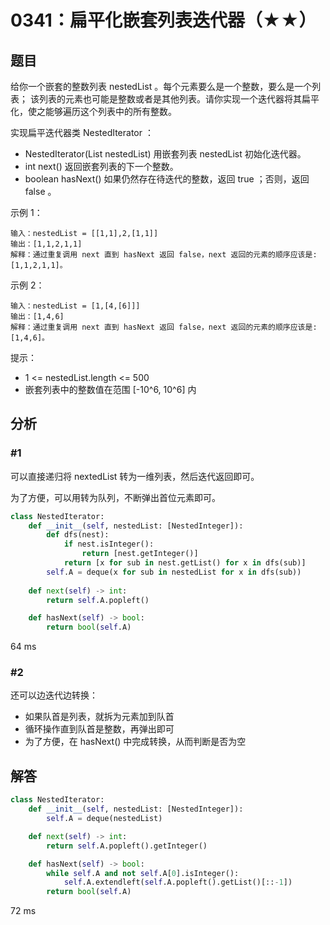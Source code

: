 # 0341：扁平化嵌套列表迭代器（★★）


## 题目

给你一个嵌套的整数列表 nestedList 。每个元素要么是一个整数，要么是一个列表；
该列表的元素也可能是整数或者是其他列表。请你实现一个迭代器将其扁平化，使之能够遍历这个列表中的所有整数。

实现扁平迭代器类 NestedIterator ：
- NestedIterator(List<NestedInteger> nestedList) 用嵌套列表 nestedList 初始化迭代器。
- int next() 返回嵌套列表的下一个整数。
- boolean hasNext() 如果仍然存在待迭代的整数，返回 true ；否则，返回 false 。

示例 1：

    输入：nestedList = [[1,1],2,[1,1]]
    输出：[1,1,2,1,1]
    解释：通过重复调用 next 直到 hasNext 返回 false，next 返回的元素的顺序应该是: [1,1,2,1,1]。

示例 2：

    输入：nestedList = [1,[4,[6]]]
    输出：[1,4,6]
    解释：通过重复调用 next 直到 hasNext 返回 false，next 返回的元素的顺序应该是: [1,4,6]。
 
 提示：
- 1 <= nestedList.length <= 500
- 嵌套列表中的整数值在范围 [-10^6, 10^6] 内

## 分析

### #1

可以直接递归将 nextedList 转为一维列表，然后迭代返回即可。

为了方便，可以用转为队列，不断弹出首位元素即可。

```python
class NestedIterator:
    def __init__(self, nestedList: [NestedInteger]):
        def dfs(nest):
            if nest.isInteger():
                return [nest.getInteger()]
            return [x for sub in nest.getList() for x in dfs(sub)]
        self.A = deque(x for sub in nestedList for x in dfs(sub))
    
    def next(self) -> int:
        return self.A.popleft()

    def hasNext(self) -> bool:
        return bool(self.A)
```
64 ms

### #2

还可以边迭代边转换：
- 如果队首是列表，就拆为元素加到队首
- 循环操作直到队首是整数，再弹出即可
- 为了方便，在 hasNext() 中完成转换，从而判断是否为空

## 解答


```python
class NestedIterator:
    def __init__(self, nestedList: [NestedInteger]):
        self.A = deque(nestedList)

    def next(self) -> int:
        return self.A.popleft().getInteger()

    def hasNext(self) -> bool:
        while self.A and not self.A[0].isInteger():
            self.A.extendleft(self.A.popleft().getList()[::-1])
        return bool(self.A)
```
72 ms


